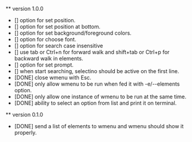 ** version 1.0.0
- [] option for set position.
- [] option for set position at bottom.
- [] option for set background/foreground colors.
- [] option for choose font.
- [] option for search case insensitive
- [] use tab or Ctrl+n for forward walk and shift+tab or Ctrl+p for backward walk in elements.
- [] option for set prompt.
- [] when start searching, selectino should be active on the first line.
- [DONE] close wmenu with Esc.
- [DONE] only allow wmenu to be run when fed it with -e/--elements option.
- [DONE] only allow one instance of wmenu to be run at the same time.
- [DONE] ability to select an option from list and print it on terminal.

** version 0.1.0
- [DONE] send a list of elements to wmenu and wmenu should show it properly.
